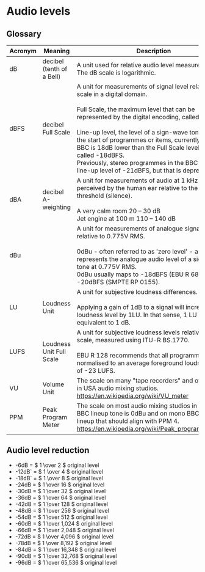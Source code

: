# Audio levels

## Glossary

| Acronym | Meaning | Description |
| --- | --- | --- |
|dB | decibel (tenth of a Bell) | A unit used for relative audio level measurements.<br />The dB scale is logarithmic. |
| dBFS | decibel Full Scale | A unit for measurements of signal level relative to full scale in a digital domain.<br /><br />Full Scale, the maximum level that can be represented by the digital encoding, called 0dBFS.<br /><br />Line-up level, the level of a sign-wave tone put at the start of programmes or items, currently in the BBC is 18dB lower than the Full Scale level, so is called -18dBFS.<br />Previously, stereo programmes in the BBC had the line-up level of -21dBFS, but that is deprecated. |
| dBA | decibel A-weighting | A unit for measurements of audio at 1 kHz as perceived by the human ear relative to the auditory threshold (silence).<br /><br />A very calm room 20 – 30 dB<br />Jet engine at 100 m 110 – 140 dB |
| dBu |   | A unit for measurements of analogue signal level relative to 0.775V RMS.<br /><br />0dBu - often referred to as 'zero level' - and often represents the analogue audio level of a sign-wave tone at 0.775V RMS.<br />0dBu usually maps to -18dBFS (EBU R 68) or -20dBFS (SMPTE RP 0155). |
| LU | Loudness Unit | A unit for subjective loudness differences.<br /><br />Applying a gain of 1dB to a signal will increase its loudness level by 1LU. In that sense, 1 LU is equivalent to 1 dB. |
|LUFS | Loudness Unit Full Scale | A unit for subjective loudness levels relative to full scale, measured using ITU-R BS.1770.<br /><br />EBU R 128 recommends that all programmes be normalised to an average foreground loudness level of -23 LUFS. |
|VU | Volume Unit | The scale on many "tape recorders" and often used in USA audio mixing studios.<br /><https://en.wikipedia.org/wiki/VU_meter> |
|PPM | Peak Program Meter | The scale on most audio mixing studios in the UK.<br />BBC lineup tone is 0dBu and on mono BBC PPMs lineup that should align with PPM 4.<br /><https://en.wikipedia.org/wiki/Peak_programme_meter> |

## Audio level reduction

* -6dB = $ 1 \over 2 $ original level
* -12dB` = $ 1 \over 4 $ original level
* -18dB` = $ 1 \over 8 $ original level
* -24dB = $ 1 \over 16 $ original level
* -30dB = $ 1 \over 32 $ original level
* -36dB = $ 1 \over 64 $ original level
* -42dB = $ 1 \over 128 $ original level
* -48dB = $ 1 \over 256 $ original level
* -54dB = $ 1 \over 512 $ original level
* -60dB = $ 1 \over 1,024 $ original level
* -66dB = $ 1 \over 2,048 $ original level
* -72dB = $ 1 \over 4,096 $ original level
* -78dB = $ 1 \over 8,192 $ original level
* -84dB = $ 1 \over 16,348 $ original level
* -90dB = $ 1 \over 32,768 $ original level
* -96dB = $ 1 \over 65,536 $ original level

